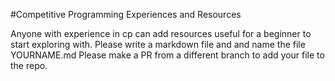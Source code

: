 #Competitive Programming Experiences and Resources

Anyone with experience in cp can add resources useful
for a beginner to start exploring with. Please write a markdown file and
and name the file YOURNAME.md
Please make a PR from a different branch to add your file to the repo.

